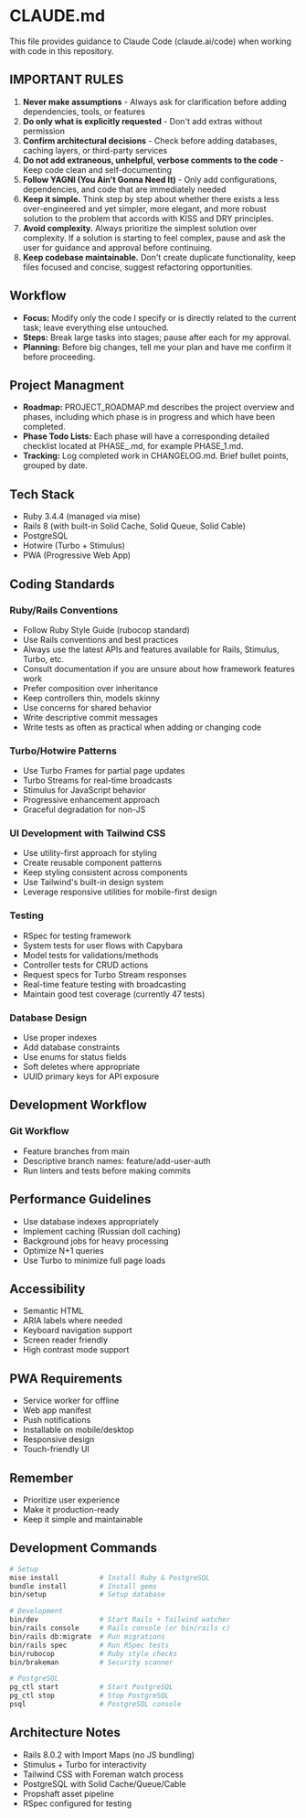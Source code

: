 # CLAUDE.md

This file provides guidance to Claude Code (claude.ai/code) when working with code in this repository.

## IMPORTANT RULES

1. **Never make assumptions** - Always ask for clarification before adding dependencies, tools, or features
2. **Do only what is explicitly requested** - Don't add extras without permission
3. **Confirm architectural decisions** - Check before adding databases, caching layers, or third-party services
4. **Do not add extraneous, unhelpful, verbose comments to the code** - Keep code clean and self-documenting
5. **Follow YAGNI (You Ain't Gonna Need It)** - Only add configurations, dependencies, and code that are immediately needed
6. **Keep it simple.** Think step by step about whether there exists a less over-engineered and yet simpler, more elegant, and more robust solution to the problem that accords with KISS and DRY principles.
7. **Avoid complexity.** Always prioritize the simplest solution over complexity. If a solution is starting to feel complex, pause and ask the user for guidance and approval before continuing.
8. **Keep codebase maintainable.** Don't create duplicate functionality, keep files focused and concise, suggest refactoring opportunities.

## Workflow

- **Focus:** Modify only the code I specify or is directly related to the current task; leave everything else untouched.
- **Steps:** Break large tasks into stages; pause after each for my approval.
- **Planning:** Before big changes, tell me your plan and have me confirm it before proceeding.

## Project Managment

- **Roadmap:** PROJECT_ROADMAP.md describes the project overview and phases, including which phase is in progress and which have been completed.
- **Phase Todo Lists:** Each phase will have a corresponding detailed checklist located at PHASE_<n>.md, for example PHASE_1.md.
- **Tracking:** Log completed work in CHANGELOG.md. Brief bullet points, grouped by date.

## Tech Stack

- Ruby 3.4.4 (managed via mise)
- Rails 8 (with built-in Solid Cache, Solid Queue, Solid Cable)
- PostgreSQL
- Hotwire (Turbo + Stimulus)
- PWA (Progressive Web App)

## Coding Standards

### Ruby/Rails Conventions

- Follow Ruby Style Guide (rubocop standard)
- Use Rails conventions and best practices
- Always use the latest APIs and features available for Rails, Stimulus, Turbo, etc.
- Consult documentation if you are unsure about how framework features work
- Prefer composition over inheritance
- Keep controllers thin, models skinny
- Use concerns for shared behavior
- Write descriptive commit messages
- Write tests as often as practical when adding or changing code

### Turbo/Hotwire Patterns

- Use Turbo Frames for partial page updates
- Turbo Streams for real-time broadcasts
- Stimulus for JavaScript behavior
- Progressive enhancement approach
- Graceful degradation for non-JS

### UI Development with Tailwind CSS

- Use utility-first approach for styling
- Create reusable component patterns
- Keep styling consistent across components
- Use Tailwind's built-in design system
- Leverage responsive utilities for mobile-first design

### Testing

- RSpec for testing framework
- System tests for user flows with Capybara
- Model tests for validations/methods
- Controller tests for CRUD actions
- Request specs for Turbo Stream responses
- Real-time feature testing with broadcasting
- Maintain good test coverage (currently 47 tests)

### Database Design

- Use proper indexes
- Add database constraints
- Use enums for status fields
- Soft deletes where appropriate
- UUID primary keys for API exposure

## Development Workflow

### Git Workflow

- Feature branches from main
- Descriptive branch names: feature/add-user-auth
- Run linters and tests before making commits

## Performance Guidelines

- Use database indexes appropriately
- Implement caching (Russian doll caching)
- Background jobs for heavy processing
- Optimize N+1 queries
- Use Turbo to minimize full page loads

## Accessibility

- Semantic HTML
- ARIA labels where needed
- Keyboard navigation support
- Screen reader friendly
- High contrast mode support

## PWA Requirements

- Service worker for offline
- Web app manifest
- Push notifications
- Installable on mobile/desktop
- Responsive design
- Touch-friendly UI

## Remember

- Prioritize user experience
- Make it production-ready
- Keep it simple and maintainable

## Development Commands

```bash
# Setup
mise install          # Install Ruby & PostgreSQL
bundle install        # Install gems
bin/setup             # Setup database

# Development
bin/dev               # Start Rails + Tailwind watcher
bin/rails console     # Rails console (or bin/rails c)
bin/rails db:migrate  # Run migrations
bin/rails spec        # Run RSpec tests
bin/rubocop           # Ruby style checks
bin/brakeman          # Security scanner

# PostgreSQL
pg_ctl start          # Start PostgreSQL
pg_ctl stop           # Stop PostgreSQL
psql                  # PostgreSQL console
```

## Architecture Notes

- Rails 8.0.2 with Import Maps (no JS bundling)
- Stimulus + Turbo for interactivity
- Tailwind CSS with Foreman watch process
- PostgreSQL with Solid Cache/Queue/Cable
- Propshaft asset pipeline
- RSpec configured for testing
